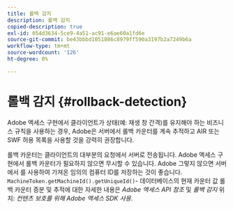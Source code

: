 ```yaml
---
title: 롤백 감지
description: 롤백 감지
copied-description: true
exl-id: 054d3634-5ce9-4a51-ac91-e6ae60a1fd6e
source-git-commit: be43bbbd1051886c8979ff590a3197b2a7249b6a
workflow-type: tm+mt
source-wordcount: '126'
ht-degree: 0%

---
```


# 롤백 감지 {#rollback-detection}

Adobe 액세스 구현에서 클라이언트가 상태(예: 재생 창 간격)를 유지해야 하는 비즈니스 규칙을 사용하는 경우, Adobe은 서버에서 롤백 카운터를 계속 추적하고 AIR 또는 SWF 허용 목록을 사용할 것을 강력히 권장합니다.

롤백 카운터는 클라이언트의 대부분의 요청에서 서버로 전송됩니다. Adobe 액세스 구현에서 롤백 카운터가 필요하지 않으면 무시할 수 있습니다. Adobe 그렇지 않으면 서버에서 를 사용하여 가져온 임의의 컴퓨터 ID를 저장하는 것이 좋습니다. `MachineToken.getMachineId().getUniqueId()`- 데이터베이스의 현재 카운터 값 롤백 카운터 증분 및 추적에 대한 자세한 내용은 *Adobe 액세스 API 참조* 및 *롤백 감지* 위치: *컨텐츠 보호를 위해 Adobe 액세스 SDK 사용*.
